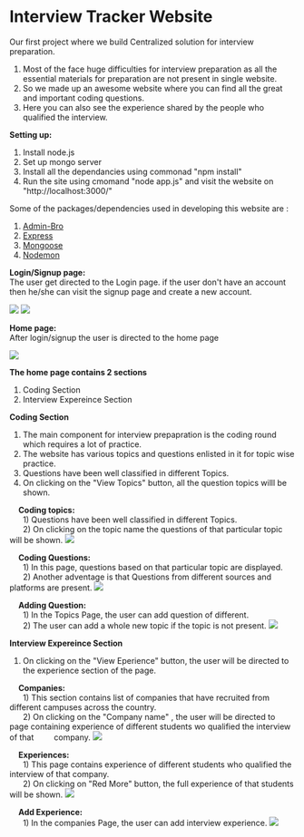 # Interview Tracker Website

Our first project where we build Centralized solution for interview preparation.
 1) Most of the face huge difficulties for interview preparation as all the essential materials for preparation are not present in single website.
 2) So we made up an awesome website where you can find all the great and important coding questions.
 3) Here you can also see the experience shared by the people who qualified the interview.

**Setting up:**

 1) Install node.js
 2) Set up mongo server
 3) Install all the dependancies using commonad "npm install"
 4) Run the site using cmomand "node app.js" and visit the website on "http://localhost:3000/"

Some of the packages/dependencies used in developing this website are :
 1) [Admin-Bro](https://adminbro.com/section-modules.html)
 2) [Express](http://expressjs.com/)
 3) [Mongoose](https://mongoosejs.com/docs/)
 4) [Nodemon](https://nodemon.io/)

**Login/Signup page: <br />** 
  The user get directed to the Login page. if the user don't have an account then he/she can visit the signup page and create a new account.

<img src="screenshot/login.png" >
<img src="screenshot/signup.png" >

**Home page: <br />**
  After login/signup the user is directed to the home page
  
 <img src="screenshot/home.png" >
 
 **The home page contains 2 sections**
 1) Coding Section
 2) Interview Expereince Section

**Coding Section**
 1) The main component for interview prepapration is the coding round which requires a lot of practice.
 2) The website has various topics and questions enlisted in it for topic wise practice.
 3) Questions have been well classified in different Topics.
 4) On clicking on the "View Topics" button, all the question topics willl be shown.

 &nbsp; &nbsp; **Coding topics:** <br />
    &nbsp; &nbsp; &nbsp; 1) Questions have been well classified in different Topics. <br />
    &nbsp; &nbsp; &nbsp; 2) On clicking on the topic name the questions of that particular topic will be shown. 
   <img src="screenshot/topics.png" >
   
 &nbsp; &nbsp; **Coding Questions:** <br />
    &nbsp; &nbsp; &nbsp; 1) In this page, questions based on that particular topic are displayed. <br />
    &nbsp; &nbsp; &nbsp; 2) Another adventage is that Questions from different sources and platforms are present. 
   <img src="screenshot/questions.png" >

 &nbsp; &nbsp; **Adding Question:** <br />
    &nbsp; &nbsp; &nbsp; 1) In the Topics Page, the user can add question of different. <br />
    &nbsp; &nbsp; &nbsp; 2) The user can add a whole new topic if the topic is not present.
   <img src="screenshot/add_question.png" >
   
**Interview Expereince Section**
 1) On clicking on the "View Eperience" button, the user will be directed to the experience section of the page.

 &nbsp; &nbsp; **Companies:** <br />
    &nbsp; &nbsp; &nbsp; 1) This section contains list of companies that have recruited from different campuses across the country. <br />
    &nbsp; &nbsp; &nbsp; 2) On clicking on the "Company name" , the user will be directed to page containing experience of different students wo qualified the interview of that     &nbsp; &nbsp; &nbsp; &nbsp; company. 
   <img src="screenshot/companies.png" >
   
 &nbsp; &nbsp; **Experiences:** <br />
    &nbsp; &nbsp; &nbsp; 1) This page contains experience of different students who qualified the interview of that company. <br />
    &nbsp; &nbsp; &nbsp; 2) On clicking on "Red More" button, the full experience of that students will be shown.
    <img src="screenshot/experiences.png" >

 &nbsp; &nbsp; **Add Experience:** <br />
    &nbsp; &nbsp; &nbsp; 1) In the companies Page, the user can add interview experience.
    <img src="screenshot/add_experience.png" >
    
